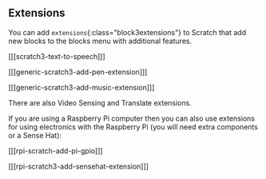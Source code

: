 ## Extensions

You can add `extensions`{:class="block3extensions"} to Scratch that add new blocks to the blocks menu with additional features.

[[[scratch3-text-to-speech]]]

[[[generic-scratch3-add-pen-extension]]]

[[[generic-scratch3-add-music-extension]]]

There are also Video Sensing and Translate extensions.

If you are using a Raspberry Pi computer then you can also use extensions for using electronics with the Raspberry Pi (you will need extra components or a Sense Hat):

[[[rpi-scratch-add-pi-gpio]]]

[[[rpi-scratch3-add-sensehat-extension]]]